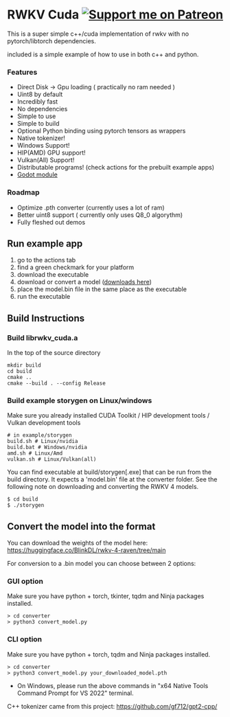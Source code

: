 # RWKV Cuda [![Support me on Patreon](https://img.shields.io/endpoint.svg?url=https%3A%2F%2Fshieldsio-patreon.vercel.app%2Fapi%3Fusername%3DUnexplored_Horizons%26type%3Dpatrons&style=flat)](https://patreon.com/Unexplored_Horizons)
This is a super simple c++/cuda implementation of rwkv with no pytorch/libtorch dependencies.

included is a simple example of how to use in both c++ and python.

### Features

* Direct Disk -> Gpu loading ( practically no ram needed )
* Uint8 by default
* Incredibly fast
* No dependencies
* Simple to use
* Simple to build
* Optional Python binding using pytorch tensors as wrappers
* Native tokenizer!
* Windows Support!
* HIP(AMD) GPU support!
* Vulkan(All) Support!
* Distributable programs! (check actions for the prebuilt example apps)
* [Godot module](https://github.com/harrisonvanderbyl/godot-rwkv)

### Roadmap

* Optimize .pth converter (currently uses a lot of ram)
* Better uint8 support ( currently only uses Q8_0 algorythm)
* Fully fleshed out demos

## Run example app
1) go to the actions tab
2) find a green checkmark for your platform
3) download the executable
4) download or convert a model ([downloads here](https://huggingface.co/nenkoru/rwkv-cuda-cpp/tree/main))
5) place the model.bin file in the same place as the executable
6) run the executable

## Build Instructions

### Build librwkv_cuda.a 

In the top of the source directory
```
mkdir build
cd build
cmake ..
cmake --build . --config Release
```

### Build example storygen on Linux/windows
Make sure you already installed CUDA Toolkit / HIP development tools / Vulkan development tools

```
# in example/storygen
build.sh # Linux/nvidia
build.bat # Windows/nvidia
amd.sh # Linux/Amd
vulkan.sh # Linux/Vulkan(all)
```

You can find executable at build/storygen[.exe] that can be run from the build directory. It expects a 'model.bin' file at the converter folder. See the following note on downloading and converting the RWKV 4 models. 

```
$ cd build 
$ ./storygen
```

## Convert the model into the format

You can download the weights of the model here:
https://huggingface.co/BlinkDL/rwkv-4-raven/tree/main

For conversion to a .bin model you can choose between 2 options:

### GUI option

Make sure you have python + torch, tkinter, tqdm and Ninja packages installed.
```
> cd converter
> python3 convert_model.py
```

### CLI option

Make sure you have python + torch, tqdm and Ninja packages installed.
```
> cd converter
> python3 convert_model.py your_downloaded_model.pth
```

* On Windows, please run the above commands in "x64 Native Tools Command Prompt for VS 2022" terminal.

C++ tokenizer came from this project:
https://github.com/gf712/gpt2-cpp/
